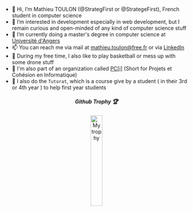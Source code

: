 - 👋 Hi, I’m Mathieu TOULON (@StrategFirst or @StrategeFirst), French student in computer science
- 👀 I’m interested in development especially in web development, but I remain curious and open-minded of any kind of computer science stuff
- 🌱 I’m currently doing a master's degree in computer science at [Université d'Angers](https://www.univ-angers.fr/fr/index.html)
- 📫 You can reach me via mail at mathieu.toulon@free.fr or via [LinkedIn](https://www.linkedin.com/in/mathieu-toulon-034b15195/)
- 🏀 During my free time, I also like to play basketball or mess up with some drone stuff 
- 👥 I'm also part of an organization called [PC[i]](https://projetcohesion.info/) (Short for Projets et Cohésion en Informatique)
- 💼 I also do the `Tutorat`, which is a course give by a student ( in their 3rd or 4th year ) to help first year students



<div align="center">
  <h5> Github Trophy 🏆 </h5>
  <a href="https://github.com/ryo-ma/github-profile-trophy">
    <img
       width="25%"
       src="https://github-profile-trophy.vercel.app/?username=StrategFirst&theme=onestar&row=3&column=3"
       alt="My trophy"
       />
  </a>
</div>
